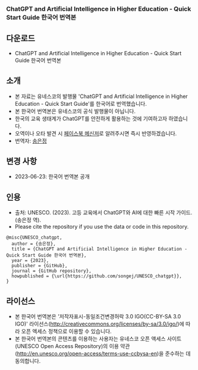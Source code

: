 ### ChatGPT and Artificial Intelligence in Higher Education - Quick Start Guide 한국어 번역본
## 다운로드
- ChatGPT and Artificial Intelligence in Higher Education - Quick Start Guide 한국어 번역본

## 소개
- 본 자료는 유네스코의 발행물 'ChatGPT and Artificial Intelligence in Higher Education - Quick Start Guide'를 한국어로 번역했습니다.
- 본 한국어 번역본은 유네스코의 공식 발행물이 아닙니다.
- 한국의 교육 생태계가 ChatGPT를 안전하게 활용하는 것에 기여하고자 하였습니다.
- 오역이나 오타 발견 시 [페이스북 메신저](https://www.facebook.com/songej)로 알려주시면 즉시 반영하겠습니다.
- 번역자: [송은정](https://songej.com)

## 변경 사항
- 2023-06-23: 한국어 번역본 공개

## 인용
- 출처: UNESCO. (2023). 고등 교육에서 ChatGPT와 AI에 대한 빠른 시작 가이드. (송은정 역).   
- Please cite the repository if you use the data or code in this repository.
```
@misc{UNESCO_chatgpt,
  author = {송은정},
  title = {ChatGPT and Artificial Intelligence in Higher Education - Quick Start Guide 한국어 번역본},
  year = {2023},
  publisher = {GitHub},
  journal = {GitHub repository},
  howpublished = {\url{https://github.com/songej/UNESCO_chatgpt}},
}
```
## 라이선스
- 본 한국어 번역본은 '저작자표시-동일조건변경허락 3.0 IGO(CC-BY-SA 3.0 IGO)' 라이선스(<http://creativecommons.org/licenses/by-sa/3.0/igo/>)에 따라 오픈 엑세스 정책으로 이용할 수 있습니다.
- 본 한국어 번역본의 콘텐츠를 이용하는 사용자는 유네스코 오픈 액세스 사이트(UNESCO Open Access Repository)의 이용 약관 (<http://en.unesco.org/open-access/terms-use-ccbysa-en>)을 준수하는 데 동의합니다.
